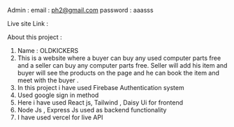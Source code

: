 Admin : email : ph2@gmail.com
         password : aaasss


Live site Link : 

About this project :
1. Name : OLDKICKERS 
2. This is a website where a buyer can buy any used computer parts free and a seller can buy any computer parts free. Seller will add his item and buyer will see the products on the page and he can book the item and meet with the buyer .
3. In this project i have used Firebase Authentication system 
4. Used google sign in method 
5. Here i have used React js, Tailwind , Daisy Ui for frontend
6. Node Js , Express Js used as backend functionality 
7. I have used vercel for live API 